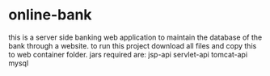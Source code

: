 # online-bank
this is a server side banking web application to maintain the database of the bank through a website.
to run this project download all files and copy this to web container folder.
jars required are:
  jsp-api
  servlet-api
  tomcat-api
  mysql
